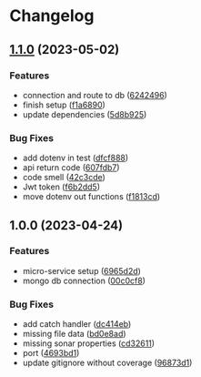 # Changelog

## [1.1.0](https://github.com/TrackER-Corporation/tracker-users-service/compare/v1.0.0...v1.1.0) (2023-05-02)


### Features

* connection and route to db ([6242496](https://github.com/TrackER-Corporation/tracker-users-service/commit/62424969fb22fbb25a61c46a73373a9c20b3b73a))
* finish setup ([f1a6890](https://github.com/TrackER-Corporation/tracker-users-service/commit/f1a689022c5bf5c9444abc5522d9ad398c82b680))
* update dependencies ([5d8b925](https://github.com/TrackER-Corporation/tracker-users-service/commit/5d8b925f7ae1bec7d250abebae9e200fc2aa11a2))


### Bug Fixes

* add dotenv in test ([dfcf888](https://github.com/TrackER-Corporation/tracker-users-service/commit/dfcf888cc3bf3d644787cfd06e8cdb7ebead116f))
* api return code ([607fdb7](https://github.com/TrackER-Corporation/tracker-users-service/commit/607fdb7fe71aa5021db5826180f9701bf3e481fd))
* code smell ([42c3cde](https://github.com/TrackER-Corporation/tracker-users-service/commit/42c3cdec9e8d8d9117bd4d52fd4b5657f288369e))
* Jwt token ([f6b2dd5](https://github.com/TrackER-Corporation/tracker-users-service/commit/f6b2dd5e8398b337748bfe6265b3ddcaa1cb7996))
* move dotenv out functions ([f1813cd](https://github.com/TrackER-Corporation/tracker-users-service/commit/f1813cd25176a2175d3268b774eb777c982097eb))

## 1.0.0 (2023-04-24)


### Features

* micro-service setup ([6965d2d](https://github.com/TrackER-Corporation/tracker-users-service/commit/6965d2d0ac100c4d756fcafc88aef4a3edbd725d))
* mongo db connection ([00c0cf8](https://github.com/TrackER-Corporation/tracker-users-service/commit/00c0cf8a68bec684e37f9e18c680c30cd0fb1b68))


### Bug Fixes

* add catch handler ([dc414eb](https://github.com/TrackER-Corporation/tracker-users-service/commit/dc414eb9daf3a6064162c5a49da7f2e3daef78bb))
* missing file data ([bd0e8ad](https://github.com/TrackER-Corporation/tracker-users-service/commit/bd0e8ad51837bdfa1c57a8044c24e1b47e87f415))
* missing sonar properties ([cd32611](https://github.com/TrackER-Corporation/tracker-users-service/commit/cd3261126969431764ec905eb3e4075bf7082949))
* port ([4693bd1](https://github.com/TrackER-Corporation/tracker-users-service/commit/4693bd1293050fb60330a36d827610ad227259ca))
* update gitignore without coverage ([96873d1](https://github.com/TrackER-Corporation/tracker-users-service/commit/96873d15e6b791849707e345ee8837db225be8eb))
